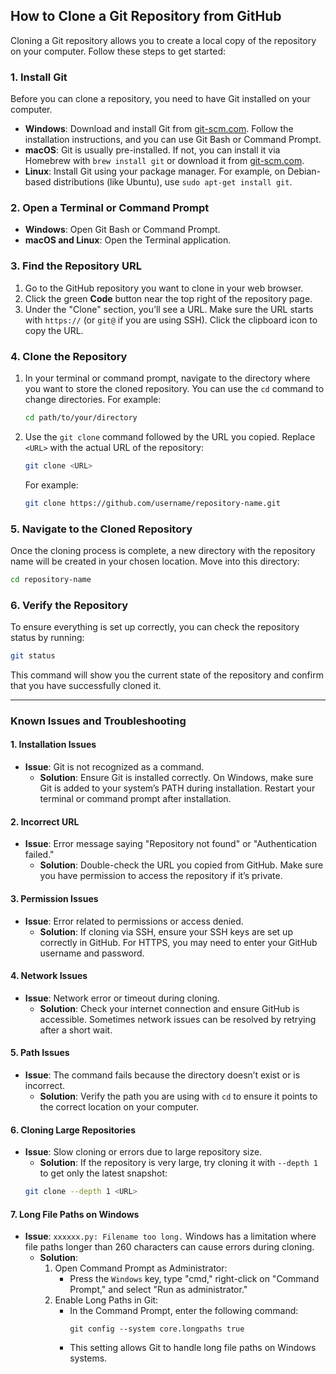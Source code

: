 ## How to Clone a Git Repository from GitHub

Cloning a Git repository allows you to create a local copy of the repository on your computer. Follow these steps to get started:

### 1. **Install Git**

Before you can clone a repository, you need to have Git installed on your computer. 

- **Windows**: Download and install Git from [git-scm.com](https://git-scm.com/). Follow the installation instructions, and you can use Git Bash or Command Prompt.
- **macOS**: Git is usually pre-installed. If not, you can install it via Homebrew with `brew install git` or download it from [git-scm.com](https://git-scm.com/).
- **Linux**: Install Git using your package manager. For example, on Debian-based distributions (like Ubuntu), use `sudo apt-get install git`.

### 2. **Open a Terminal or Command Prompt**

- **Windows**: Open Git Bash or Command Prompt.
- **macOS and Linux**: Open the Terminal application.

### 3. **Find the Repository URL**

1. Go to the GitHub repository you want to clone in your web browser.
2. Click the green **Code** button near the top right of the repository page.
3. Under the "Clone" section, you’ll see a URL. Make sure the URL starts with `https://` (or `git@` if you are using SSH). Click the clipboard icon to copy the URL.

### 4. **Clone the Repository**

1. In your terminal or command prompt, navigate to the directory where you want to store the cloned repository. You can use the `cd` command to change directories. For example:
   ```bash
   cd path/to/your/directory
   ```

2. Use the `git clone` command followed by the URL you copied. Replace `<URL>` with the actual URL of the repository:
   ```bash
   git clone <URL>
   ```
   For example:
   ```bash
   git clone https://github.com/username/repository-name.git
   ```

### 5. **Navigate to the Cloned Repository**

Once the cloning process is complete, a new directory with the repository name will be created in your chosen location. Move into this directory:
   ```bash
   cd repository-name
   ```

### 6. **Verify the Repository**

To ensure everything is set up correctly, you can check the repository status by running:
   ```bash
   git status
   ```
   This command will show you the current state of the repository and confirm that you have successfully cloned it.

---

### Known Issues and Troubleshooting

#### **1. Installation Issues**
- **Issue**: Git is not recognized as a command.
  - **Solution**: Ensure Git is installed correctly. On Windows, make sure Git is added to your system’s PATH during installation. Restart your terminal or command prompt after installation.

#### **2. Incorrect URL**
- **Issue**: Error message saying "Repository not found" or "Authentication failed."
  - **Solution**: Double-check the URL you copied from GitHub. Make sure you have permission to access the repository if it’s private.

#### **3. Permission Issues**
- **Issue**: Error related to permissions or access denied.
  - **Solution**: If cloning via SSH, ensure your SSH keys are set up correctly in GitHub. For HTTPS, you may need to enter your GitHub username and password.

#### **4. Network Issues**
- **Issue**: Network error or timeout during cloning.
  - **Solution**: Check your internet connection and ensure GitHub is accessible. Sometimes network issues can be resolved by retrying after a short wait.

#### **5. Path Issues**
- **Issue**: The command fails because the directory doesn’t exist or is incorrect.
  - **Solution**: Verify the path you are using with `cd` to ensure it points to the correct location on your computer.

#### **6. Cloning Large Repositories**
- **Issue**: Slow cloning or errors due to large repository size.
  - **Solution**: If the repository is very large, try cloning it with `--depth 1` to get only the latest snapshot:
  ```bash
  git clone --depth 1 <URL>
  ```

#### **7. Long File Paths on Windows**
- **Issue**: `xxxxxx.py: Filename too long.` Windows has a limitation where file paths longer than 260 characters can cause errors during cloning.
  - **Solution**:
    1. Open Command Prompt as Administrator: 
       - Press the `Windows` key, type "cmd," right-click on "Command Prompt," and select "Run as administrator."
    2. Enable Long Paths in Git:
       - In the Command Prompt, enter the following command:
         ```
         git config --system core.longpaths true
         ```
       - This setting allows Git to handle long file paths on Windows systems.